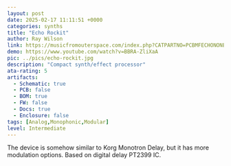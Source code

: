 ```yaml
---
layout: post
date: 2025-02-17 11:11:51 +0000
categories: synths
title: "Echo Rockit"
author: Ray Wilson
link: https://musicfromouterspace.com/index.php?CATPARTNO=PCBMFECHONONE01&PROJARG=ECHOROCKIT%2FECHOROCKIT.php&MAINTAB=SYNTHDIY&SONGID=NONE&VPW=1331&VPH=1233
demo: https://www.youtube.com/watch?v=BBRA-ZliXaA
pic: ../pics/echo-rockit.jpg
description: "Compact synth/effect processor"
ata-rating: 5
artifacts:
  - Schematic: true
  - PCB: false
  - BOM: true
  - FW: false
  - Docs: true
  - Enclosure: false
tags: [Analog,Monophonic,Modular]
level: Intermediate
---
```


The device is somehow similar to Korg Monotron Delay, but it has more modulation options. Based on digital delay PT2399 IC.